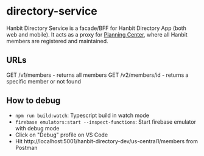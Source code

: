 # directory-service

Hanbit Directory Service is a facade/BFF for Hanbit Directory App (both web and mobile).
It acts as a proxy for [Planning Center](https://www.planningcenter.com/), where all Hanbit members are registered and maintained.

## URLs

GET /v1/members - returns all members
GET /v2/members/id - returns a specific member or not found

## How to debug

* `npm run build:watch`: Typescript build in watch mode
* `firebase emulators:start --inspect-functions`: Start firebase emulator with debug mode
* Click on "Debug" profile on VS Code
* Hit http://localhost:5001/hanbit-directory-dev/us-central1/members from Postman

